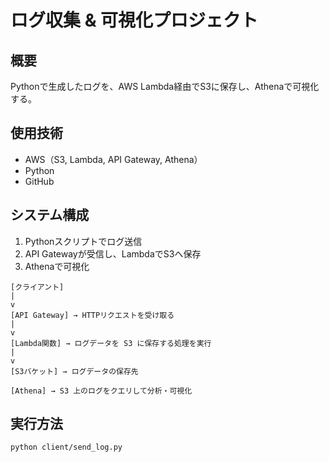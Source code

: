 # ログ収集 & 可視化プロジェクト

##  概要
Pythonで生成したログを、AWS Lambda経由でS3に保存し、Athenaで可視化する。

##  使用技術
- AWS（S3, Lambda, API Gateway, Athena）
- Python
- GitHub

##  システム構成
1. Pythonスクリプトでログ送信
2. API Gatewayが受信し、LambdaでS3へ保存
3. Athenaで可視化
```
[クライアント]
|
v
[API Gateway] → HTTPリクエストを受け取る
|
v
[Lambda関数] → ログデータを S3 に保存する処理を実行
|
v
[S3バケット] → ログデータの保存先

[Athena] → S3 上のログをクエリして分析・可視化
```

##  実行方法
```bash
python client/send_log.py

